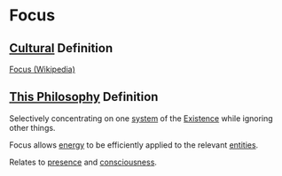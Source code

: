 # Focus

## [Cultural](./culture.md) Definition

<a href="https://en.wikipedia.org/wiki/Focus" target="_blank">Focus (Wikipedia)</a>

## [This Philosophy](./this-philosophy.md) Definition

Selectively concentrating on one [system](./system.md) of the [Existence](./existence.md) while ignoring other things.

Focus allows [energy](./energy.md) to be efficiently applied to the relevant [entities](./entity.md).

Relates to [presence](./presence.md) and [consciousness](./consciousness.md).
